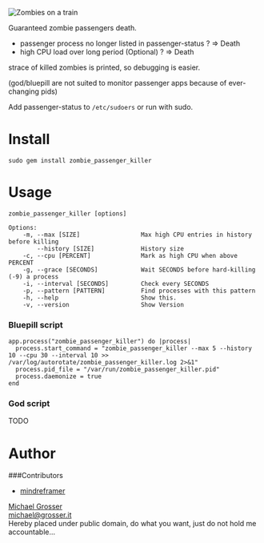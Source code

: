 ![Zombies on a train](http://dl.dropbox.com/u/2670385/Web/zombie.jpeg)

Guaranteed zombie passengers death.

 - passenger process no longer listed in passenger-status ? => Death
 - high CPU load over long period (Optional) ? => Death

strace of killed zombies is printed, so debugging is easier.

(god/bluepill are not suited to monitor passenger apps because of ever-changing pids)

Add passenger-status to `/etc/sudoers` or run with sudo.

Install
=======
    sudo gem install zombie_passenger_killer

Usage
=====

    zombie_passenger_killer [options]

    Options:
        -m, --max [SIZE]                 Max high CPU entries in history before killing
            --history [SIZE]             History size
        -c, --cpu [PERCENT]              Mark as high CPU when above PERCENT
        -g, --grace [SECONDS]            Wait SECONDS before hard-killing (-9) a process
        -i, --interval [SECONDS]         Check every SECONDS
        -p, --pattern [PATTERN]          Find processes with this pattern
        -h, --help                       Show this.
        -v, --version                    Show Version

### Bluepill script

    app.process("zombie_passenger_killer") do |process|
      process.start_command = "zombie_passenger_killer --max 5 --history 10 --cpu 30 --interval 10 >> /var/log/autorotate/zombie_passenger_killer.log 2>&1"
      process.pid_file = "/var/run/zombie_passenger_killer.pid"
      process.daemonize = true
    end

### God script

TODO


Author
======

###Contributors
 - [mindreframer](https://github.com/mindreframer)

[Michael Grosser](http://grosser.it)<br/>
michael@grosser.it<br/>
Hereby placed under public domain, do what you want, just do not hold me accountable...
